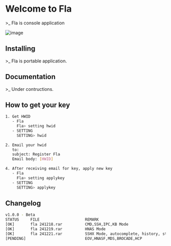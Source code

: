 Welcome to Fla
===================
\>_ Fla is console application




![image](https://github.com/user-attachments/assets/0ab065a8-4001-4b94-a41b-cc15c9d93be4)


Installing
----------
\>_ Fla is portable application.

Documentation
-------------
\>_ Under contructions.

How to get your key
------------- 

```bash
1. Get HWID 
   - Fla     
     Fla> setting hwid
   - SETTING     
     SETTING> hwid
     
2. Email your hwid   
   to:   
   subject: Register Fla   
   Email body: [HWID]
   
4. After receiving email for key, apply new key
   - Fla     
     Fla> setting applykey
   - SETTING     
     SETTING> applykey
```




Changelog
-------------  

```bash
v1.0.0 - Beta
STATUS     FILE                    REMARK
[OK]       fla 241218.rar          CMD,SSH,IPC,KB Mode
[OK]       fla 241219.rar          HNAS Mode
[OK]       fla 241221.rar          SSHX Mode, autocomplete, history, statusbar
[PENDING]                          EOV,HNASF,MDS,BROCADE,HCP  
```
   

